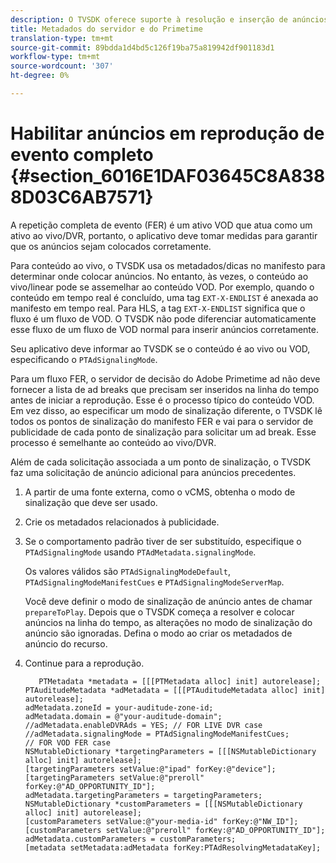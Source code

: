 ```yaml
---
description: O TVSDK oferece suporte à resolução e inserção de anúncios para fluxos VOD e live/lineares.
title: Metadados do servidor e do Primetime
translation-type: tm+mt
source-git-commit: 89bdda1d4bd5c126f19ba75a819942df901183d1
workflow-type: tm+mt
source-wordcount: '307'
ht-degree: 0%

---
```



# Habilitar anúncios em reprodução de evento completo {#section_6016E1DAF03645C8A8388D03C6AB7571}

A repetição completa de evento (FER) é um ativo VOD que atua como um ativo ao vivo/DVR, portanto, o aplicativo deve tomar medidas para garantir que os anúncios sejam colocados corretamente.

Para conteúdo ao vivo, o TVSDK usa os metadados/dicas no manifesto para determinar onde colocar anúncios. No entanto, às vezes, o conteúdo ao vivo/linear pode se assemelhar ao conteúdo VOD. Por exemplo, quando o conteúdo em tempo real é concluído, uma tag `EXT-X-ENDLIST` é anexada ao manifesto em tempo real. Para HLS, a tag `EXT-X-ENDLIST` significa que o fluxo é um fluxo de VOD. O TVSDK não pode diferenciar automaticamente esse fluxo de um fluxo de VOD normal para inserir anúncios corretamente.

Seu aplicativo deve informar ao TVSDK se o conteúdo é ao vivo ou VOD, especificando o `PTAdSignalingMode`.

Para um fluxo FER, o servidor de decisão do Adobe Primetime ad não deve fornecer a lista de ad breaks que precisam ser inseridos na linha do tempo antes de iniciar a reprodução. Esse é o processo típico do conteúdo VOD. Em vez disso, ao especificar um modo de sinalização diferente, o TVSDK lê todos os pontos de sinalização do manifesto FER e vai para o servidor de publicidade de cada ponto de sinalização para solicitar um ad break. Esse processo é semelhante ao conteúdo ao vivo/DVR.

Além de cada solicitação associada a um ponto de sinalização, o TVSDK faz uma solicitação de anúncio adicional para anúncios precedentes.

1. A partir de uma fonte externa, como o vCMS, obtenha o modo de sinalização que deve ser usado.
1. Crie os metadados relacionados à publicidade.
1. Se o comportamento padrão tiver de ser substituído, especifique o `PTAdSignalingMode` usando `PTAdMetadata.signalingMode`.

   Os valores válidos são `PTAdSignalingModeDefault`, `PTAdSignalingModeManifestCues` e `PTAdSignalingModeServerMap`.

   Você deve definir o modo de sinalização de anúncio antes de chamar `prepareToPlay`. Depois que o TVSDK começa a resolver e colocar anúncios na linha do tempo, as alterações no modo de sinalização do anúncio são ignoradas. Defina o modo ao criar os metadados de anúncio do recurso.

1. Continue para a reprodução.

   ```
      PTMetadata *metadata = [[[PTMetadata alloc] init] autorelease]; 
   PTAuditudeMetadata *adMetadata = [[[PTAuditudeMetadata alloc] init] autorelease]; 
   adMetadata.zoneId = your-auditude-zone-id; 
   adMetadata.domain = @"your-auditude-domain"; 
   //adMetadata.enableDVRAds = YES; // FOR LIVE DVR case 
   //adMetadata.signalingMode = PTAdSignalingModeManifestCues;  
   // FOR VOD FER case 
   NSMutableDictionary *targetingParameters = [[[NSMutableDictionary alloc] init] autorelease]; 
   [targetingParameters setValue:@"ipad" forKey:@"device"]; 
   [targetingParameters setValue:@"preroll" forKey:@"AD_OPPORTUNITY_ID"]; 
   adMetadata.targetingParameters = targetingParameters; 
   NSMutableDictionary *customParameters = [[[NSMutableDictionary alloc] init] autorelease]; 
   [customParameters setValue:@"your-media-id" forKey:@"NW_ID"]; 
   [customParameters setValue:@"preroll" forKey:@"AD_OPPORTUNITY_ID"]; 
   adMetadata.customParameters = customParameters; 
   [metadata setMetadata:adMetadata forKey:PTAdResolvingMetadataKey]; 
   ```
